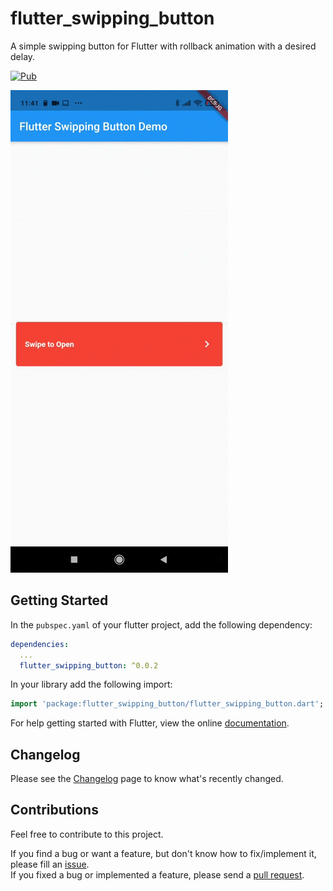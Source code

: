 # flutter_swipping_button

A simple swipping button for Flutter with rollback animation with a desired delay.

[![Pub](https://img.shields.io/pub/v/flutter_slidable.svg)](https://pub.dev/packages/flutter_swipping_button)

![Overview](https://github.com/amarin95/flutter-swipping-button/blob/main/doc/screenshots/swipable-example.gif)

## Getting Started

In the `pubspec.yaml` of your flutter project, add the following dependency:

```yaml
dependencies:
  ...
  flutter_swipping_button: ^0.0.2
```

In your library add the following import:

```dart
import 'package:flutter_swipping_button/flutter_swipping_button.dart';
```

For help getting started with Flutter, view the online [documentation](https://flutter.io/).

## Changelog

Please see the [Changelog](https://github.com/amarin95/flutter-swipping-button/blob/main/CHANGELOG.md) page to know what's recently changed.

## Contributions

Feel free to contribute to this project.

If you find a bug or want a feature, but don't know how to fix/implement it, please fill an [issue](https://github.com/amarin95/flutter-swipping-button/issues).  
If you fixed a bug or implemented a feature, please send a [pull request](https://github.com/amarin95/flutter-swipping-button/pulls).
